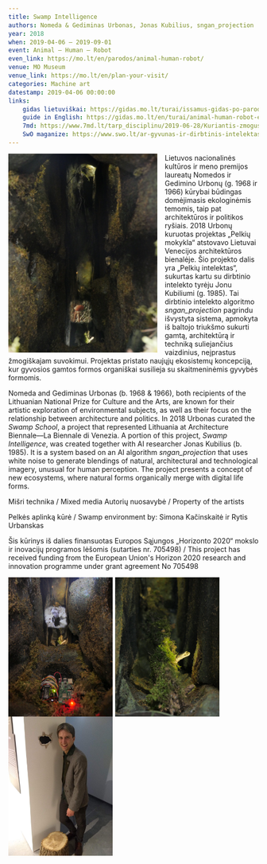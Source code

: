 ```yaml
---
title: Swamp Intelligence
authors: Nomeda & Gediminas Urbonas, Jonas Kubilius, sngan_projection
year: 2018
when: 2019-04-06 – 2019-09-01
event: Animal – Human – Robot
even_link: https://mo.lt/en/parodos/animal-human-robot/
venue: MO Museum
venue_link: https://mo.lt/en/plan-your-visit/
categories: Machine art
datestamp: 2019-04-06 00:00:00
links:
    gidas lietuviškai: https://gidas.mo.lt/turai/issamus-gidas-po-paroda-gyvunas-zmogus-robotas/pelkiu-intelektas-2018/
    guide in English: https://gidas.mo.lt/en/turai/animal-human-robot-extended-tour/swamp-intellect-2018/
    7md: https://www.7md.lt/tarp_disciplinu/2019-06-28/Kuriantis-zmogus-tarp-gyvuno-ir-algoritmo
    SwO maganize: https://www.swo.lt/ar-gyvunas-ir-dirbtinis-intelektas-gali-buti-menininkai/
---
```


<img src="swamp-1.jpg" width="300px" style="float:left;padding-right:15px"/>

Lietuvos nacionalinės kultūros ir meno premijos laureatų Nomedos ir Gedimino Urbonų (g. 1968 ir 1966) kūrybai būdingas domėjimasis ekologinėmis temomis, taip pat architektūros ir politikos ryšiais. 2018 Urbonų kuruotas projektas „Pelkių mokykla“ atstovavo Lietuvai Venecijos architektūros bienalėje. Šio projekto dalis yra „Pelkių intelektas“, sukurtas kartu su dirbtinio intelekto tyrėju Jonu Kubiliumi (g. 1985). Tai dirbtinio intelekto algoritmo *sngan_projection* pagrindu išvystyta sistema, apmokyta iš baltojo triukšmo sukurti gamtą, architektūrą ir techniką suliejančius vaizdinius, neįprastus žmogiškajam suvokimui. Projektas pristato naujųjų ekosistemų koncepciją, kur gyvosios gamtos formos organiškai susilieja su skaitmeninėmis gyvybės formomis.

Nomeda and Gediminas Urbonas (b. 1968 & 1966), both recipients of the Lithuanian National Prize for Culture and the Arts, are known for their artistic exploration of environmental subjects, as well as their focus on the relationship between architecture and politics. In 2018 Urbonas curated the *Swamp School*, a project that represented Lithuania at Architecture Biennale––La Biennale di Venezia. A portion of this project, *Swamp Intelligence*, was created together with AI researcher Jonas Kubilius (b. 1985). It is a system based on an AI algorithm *sngan_projection* that uses white noise to generate blendings of natural, architectural and technological imagery, unusual for human perception. The project presents a concept of new ecosystems, where natural forms organically merge with digital life forms.


Mišri technika / Mixed media
Autorių nuosavybė / Property of the artists

Pelkės aplinką kūrė / Swamp environment by: Simona Kačinskaitė ir Rytis Urbanskas

Šis kūrinys iš dalies finansuotas Europos Sąjungos „Horizonto 2020“ mokslo ir inovacijų programos lėšomis (sutarties nr. 705498) / This project has received funding from the European Union's Horizon 2020 research and innovation programme under grant agreement No 705498


<img src="swamp-2.jpg" width="210px" style="float:left;padding-right:5px"/>
<img src="swamp-3.jpg" width="210px" style="float:left;padding-right:5px"/>
<img src="jonas-at-swamp.jpg" width="210px" style="float:left"/>

